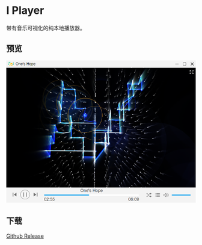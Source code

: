 # I Player
带有音乐可视化的纯本地播放器。

## 预览
![preview](./.github/preview.png)

## 下载
[Github Release](https://github.com/Lisianthus-A/i-player/releases)